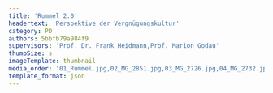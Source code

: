 ```yaml
---
title: 'Rummel 2.0'
headertext: 'Perspektive der Vergnügungskultur'
category: PD
authors: 5bbfb79a984f9
supervisors: 'Prof. Dr. Frank Heidmann,Prof. Marion Godau'
thumbSize: s
imageTemplate: thumbnail
media_order: '01_Rummel.jpg,02_MG_2851.jpg,03_MG_2726.jpg,04_MG_2732.jpg,05_MG_2736.jpg,06_MG_2737.jpg,07_MG_2738.jpg,08_MG_3040.jpg'
template_format: json
---
```


